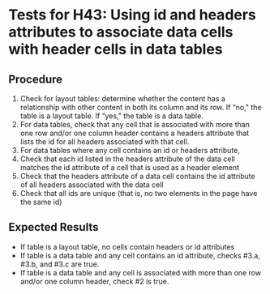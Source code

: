 # Tests for H43: Using id and headers attributes to associate data cells with header cells in data tables

## Procedure

1. Check for layout tables: determine whether the content has a relationship with other content in both its column and its row. If “no," the table is a layout table. If “yes," the table is a data table.
2. For data tables, check that any cell that is associated with more than one row and/or one column header contains a headers attribute that lists the id for all headers associated with that cell.
3. For data tables where any cell contains an id or headers attribute,
  1. Check that each id listed in the headers attribute of the data cell matches the id attribute of a cell that is used as a header element
  2. Check that the headers attribute of a data cell contains the id attribute of all headers associated with the data cell
  3. Check that all ids are unique (that is, no two elements in the page have the same id)

## Expected Results

- If table is a layout table, no cells contain headers or id attributes
- If table is a data table and any cell contains an id attribute, checks #3.a, #3.b, and #3.c are true.
- If table is a data table and any cell is associated with more than one row and/or one column header, check #2 is true.


